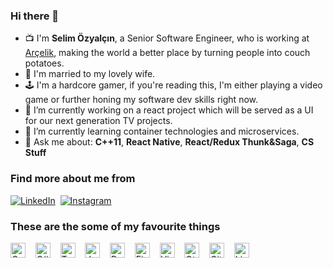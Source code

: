 ### Hi there 👋

<!--
**Galdoren/Galdoren** is a ✨ _special_ ✨ repository because its `README.md` (this file) appears on your GitHub profile.

Here are some ideas to get you started:

- 🔭 I’m currently working on ...
- 🌱 I’m currently learning ...
- 👯 I’m looking to collaborate on ...
- 🤔 I’m looking for help with ...
- 💬 Ask me about ...
- 📫 How to reach me: ...
- 😄 Pronouns: ...
- ⚡ Fun fact: ...
-->

- 📺 I'm **Selim Özyalçın**, a Senior Software Engineer, who is working at [Arçelik](https://www.arcelik.com.tr/), making the world a better place by turning people into couch potatoes.
- 💍 I'm married to my lovely wife.
- 🕹 I'm a hardcore gamer, if you're reading this, I'm either playing a video game or further honing my software dev skills right now.
- 🔭 I’m currently working on a react project which will be served as a UI for our next generation TV projects.
- 🌱 I’m currently learning container technologies and microservices.
- 💬 Ask me about: **C++11**, **React Native**, **React/Redux Thunk&Saga**, **CS Stuff**

### Find more about me from

[![LinkedIn](https://img.shields.io/badge/linkedin-%230077B5.svg?&style=for-the-badge&logo=linkedin&logoColor=white)](https://www.linkedin.com/in/selim-%C3%B6zyal%C3%A7in-b2634256/)&nbsp;&nbsp;[![Instagram](https://img.shields.io/badge/instagram-%23E4405F.svg?&style=for-the-badge&logo=instagram&logoColor=white)](https://www.instagram.com/ozyalcinselim/)

### These are the some of my favourite things
<img src="https://raw.githubusercontent.com/isocpp/logos/master/cpp_logo.svg" alt="C++" height="24px">&nbsp;&nbsp;&nbsp;&nbsp;<img src="https://upload.wikimedia.org/wikipedia/commons/7/7a/C_Sharp_logo.svg" alt="C#" height="24px">&nbsp;&nbsp;&nbsp;&nbsp;<img src="https://raw.githubusercontent.com/remojansen/logo.ts/master/ts.png" alt="TypeScript" height="24">&nbsp;&nbsp;&nbsp;&nbsp;<img src="https://upload.wikimedia.org/wikipedia/commons/9/99/Unofficial_JavaScript_logo_2.svg" alt="JavaScript" height="24">&nbsp;&nbsp;&nbsp;&nbsp;<img src="https://upload.wikimedia.org/wikipedia/commons/a/a7/React-icon.svg" alt="React" height="24">&nbsp;&nbsp;&nbsp;&nbsp;<img src="https://upload.wikimedia.org/wikipedia/commons/3/37/Firebase_Logo.svg" alt="Firebase" height="24">&nbsp;&nbsp;&nbsp;&nbsp;<img src="https://upload.wikimedia.org/wikipedia/commons/9/9a/Visual_Studio_Code_1.35_icon.svg" alt="Visual Studio Code" height="24">&nbsp;&nbsp;&nbsp;&nbsp;<img src="https://upload.wikimedia.org/wikipedia/commons/0/0b/Qt_logo_2016.svg" alt="Qt" height="24">&nbsp;&nbsp;&nbsp;&nbsp;<img src="https://upload.wikimedia.org/wikipedia/commons/3/3f/Git_icon.svg" alt="Git" height="24">&nbsp;&nbsp;&nbsp;&nbsp;<img src="https://upload.wikimedia.org/wikipedia/commons/3/35/Tux.svg" alt="Linux" height="24">
